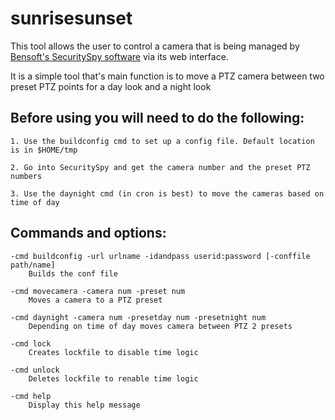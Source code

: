 # sunrisesunset
This tool allows the user to control a camera that is being managed by [Bensoft's SecuritySpy software](https://bensoftware.com/securityspy/) via its web interface.  

It is a simple tool that's main function is to move a PTZ camera between two preset PTZ points for a day look and a night look

## Before using you will need to do the following:

	1. Use the buildconfig cmd to set up a config file. Default location is in $HOME/tmp

	2. Go into SecuritySpy and get the camera number and the preset PTZ numbers

	3. Use the daynight cmd (in cron is best) to move the cameras based on time of day

## Commands and options:

```
-cmd buildconfig -url urlname -idandpass userid:password [-conffile path/name]
	Builds the conf file

-cmd movecamera -camera num -preset num 
	Moves a camera to a PTZ preset

-cmd daynight -camera num -presetday num -presetnight num
	Depending on time of day moves camera between PTZ 2 presets

-cmd lock
	Creates lockfile to disable time logic

-cmd unlock
	Deletes lockfile to renable time logic

-cmd help
	Display this help message
```
